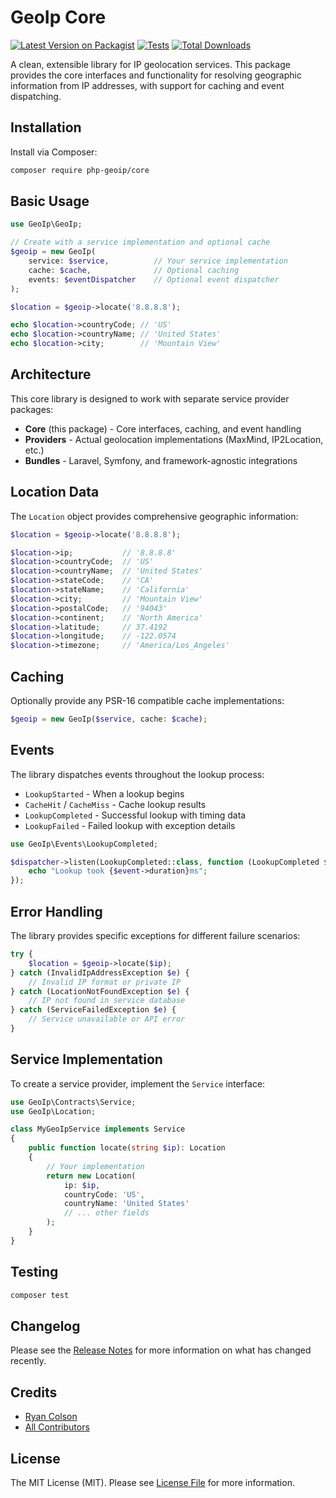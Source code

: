 # GeoIp Core

[![Latest Version on Packagist](https://img.shields.io/packagist/v/php-geoip/core.svg?style=flat-square)](https://packagist.org/packages/php-geoip/core)
[![Tests](https://github.com/php-geoip/core/actions/workflows/run-tests.yml/badge.svg?branch=master)](https://github.com/php-geoip/core/actions/workflows/run-tests.yml)
[![Total Downloads](https://img.shields.io/packagist/dt/php-geoip/core.svg?style=flat-square)](https://packagist.org/packages/php-geoip/core)

A clean, extensible library for IP geolocation services. This package provides the core interfaces and functionality for resolving geographic information from IP addresses, with support for caching and event dispatching.

## Installation

Install via Composer:

```bash
composer require php-geoip/core
```

## Basic Usage

```php
use GeoIp\GeoIp;

// Create with a service implementation and optional cache
$geoip = new GeoIp(
    service: $service,          // Your service implementation
    cache: $cache,              // Optional caching
    events: $eventDispatcher    // Optional event dispatcher
);

$location = $geoip->locate('8.8.8.8');

echo $location->countryCode; // 'US'
echo $location->countryName; // 'United States'
echo $location->city;        // 'Mountain View'
```

## Architecture

This core library is designed to work with separate service provider packages:

- **Core** (this package) - Core interfaces, caching, and event handling
- **Providers** - Actual geolocation implementations (MaxMind, IP2Location, etc.)
- **Bundles** - Laravel, Symfony, and framework-agnostic integrations

## Location Data

The `Location` object provides comprehensive geographic information:

```php
$location = $geoip->locate('8.8.8.8');

$location->ip;           // '8.8.8.8'
$location->countryCode;  // 'US'
$location->countryName;  // 'United States'
$location->stateCode;    // 'CA'
$location->stateName;    // 'California'
$location->city;         // 'Mountain View'
$location->postalCode;   // '94043'
$location->continent;    // 'North America'
$location->latitude;     // 37.4192
$location->longitude;    // -122.0574
$location->timezone;     // 'America/Los_Angeles'
```

## Caching

Optionally provide any PSR-16 compatible cache implementations:

```php
$geoip = new GeoIp($service, cache: $cache);
```

## Events

The library dispatches events throughout the lookup process:

- `LookupStarted` - When a lookup begins
- `CacheHit` / `CacheMiss` - Cache lookup results
- `LookupCompleted` - Successful lookup with timing data
- `LookupFailed` - Failed lookup with exception details

```php
use GeoIp\Events\LookupCompleted;

$dispatcher->listen(LookupCompleted::class, function (LookupCompleted $event) {
    echo "Lookup took {$event->duration}ms";
});
```

## Error Handling

The library provides specific exceptions for different failure scenarios:

```php
try {
    $location = $geoip->locate($ip);
} catch (InvalidIpAddressException $e) {
    // Invalid IP format or private IP
} catch (LocationNotFoundException $e) {
    // IP not found in service database
} catch (ServiceFailedException $e) {
    // Service unavailable or API error
}
```

## Service Implementation

To create a service provider, implement the `Service` interface:

```php
use GeoIp\Contracts\Service;
use GeoIp\Location;

class MyGeoIpService implements Service
{
    public function locate(string $ip): Location
    {
        // Your implementation
        return new Location(
            ip: $ip,
            countryCode: 'US',
            countryName: 'United States'
            // ... other fields
        );
    }
}
```

## Testing

```bash
composer test
```

## Changelog

Please see the [Release Notes](../../releases) for more information on what has changed recently.

## Credits

- [Ryan Colson](https://github.com/ryancco)
- [All Contributors](../../contributors)

## License

The MIT License (MIT). Please see [License File](LICENSE.md) for more information.

